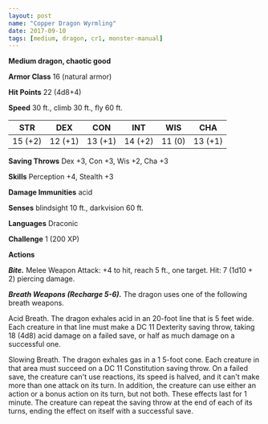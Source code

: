 ```yaml
---
layout: post
name: "Copper Dragon Wyrmling"
date: 2017-09-10
tags: [medium, dragon, cr1, monster-manual]
---
```


**Medium dragon, chaotic good**

**Armor Class** 16 (natural armor)

**Hit Points** 22 (4d8+4)

**Speed** 30 ft., climb 30 ft., fly 60 ft.

|   STR   |   DEX   |   CON   |   INT   |   WIS   |   CHA   |
|:-----:|:-----:|:-----:|:-----:|:-----:|:-----:|
| 15 (+2) | 12 (+1) | 13 (+1) | 14 (+2) | 11 (0) | 13 (+1) |

**Saving Throws** Dex +3, Con +3, Wis +2, Cha +3

**Skills** Perception +4, Stealth +3

**Damage Immunities** acid

**Senses** blindsight 10 ft., darkvision 60 ft.

**Languages** Draconic

**Challenge** 1 (200 XP)

**Actions**

***Bite.*** Melee Weapon Attack: +4 to hit, reach 5 ft., one target. Hit: 7 (1d10 + 2) piercing damage.

***Breath Weapons (Recharge 5-6).*** The dragon uses one of the following breath weapons.

Acid Breath. The dragon exhales acid in an 20-foot line that is 5 feet wide. Each creature in that line must make a DC 11 Dexterity saving throw, taking 18 (4d8) acid damage on a failed save, or half as much damage on a successful one.

Slowing Breath. The dragon exhales gas in a 1 5-foot cone. Each creature in that area must succeed on a DC 11 Constitution saving throw. On a failed save, the creature can't use reactions, its speed is halved, and it can't make more than one attack on its turn. In addition, the creature can use either an action or a bonus action on its turn, but not both. These effects last for 1 minute. The creature can repeat the saving throw at the end of each of its turns, ending the effect on itself with a successful save.

